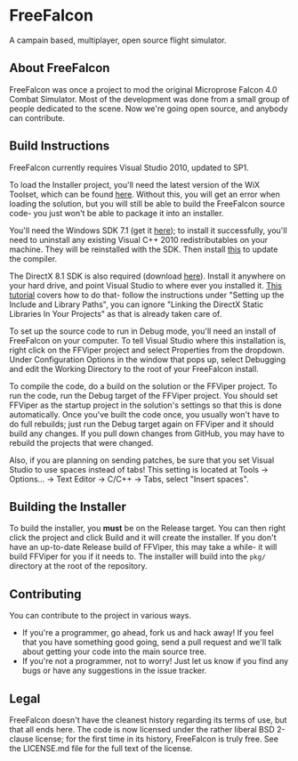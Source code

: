 # FreeFalcon

A campain based, multiplayer, open source flight simulator.

## About FreeFalcon

FreeFalcon was once a project to mod the original Microprose Falcon 4.0
Combat Simulator. Most of the development was done from a small group of
people dedicated to the scene. Now we're going open source, and anybody can
contribute.

## Build Instructions

FreeFalcon currently requires Visual Studio 2010, updated to SP1.

To load the Installer project, you'll need the latest version of the WiX
Toolset, which can be found [here](http://wixtoolset.org/). Without this, you
will get an error when loading the solution, but you will still be able to
build the FreeFalcon source code- you just won't be able to package it into
an installer.

You'll need the Windows SDK 7.1 (get it
[here](http://www.microsoft.com/en-us/download/details.aspx?id=8279)); to
install it successfully, you'll need to uninstall any existing Visual C++
2010 redistributables on your machine. They will be reinstalled with the SDK.
Then install
[this](http://www.microsoft.com/en-us/download/details.aspx?id=4422) to update
the compiler.

The DirectX 8.1 SDK is also required (download
[here](http://www.darwinbots.com/numsgil/dx81sdk_full.exe)). Install it
anywhere on your hard drive, and point Visual Studio to where ever you
installed it.
[This tutorial](http://www.darwinbots.com/numsgil/dx81sdk_full.exe) covers how
to do that- follow the instructions under "Setting up the Include and Library
Paths", you can ignore "Linking the DirectX Static Libraries In Your Projects"
as that is already taken care of.

To set up the source code to run in Debug mode, you'll need an install of
FreeFalcon on your computer. To tell Visual Studio where this installation is,
right click on the FFViper project and select Properties from the dropdown.
Under Configuration Options in the window that pops up, select Debugging and
edit the Working Directory to the root of your FreeFalcon install.

To compile the code, do a build on the solution or the FFViper project. To run
the code, run the Debug target of the FFViper project. You should set FFViper
as the startup project in the solution's settings so that this is done
automatically. Once you've built the code once, you usually won't have to do
full rebuilds; just run the Debug target again on FFViper and it should build
any changes. If you pull down changes from GitHub, you may have to rebuild the
projects that were changed.

Also, if you are planning on sending patches, be sure that you set Visual
Studio to use spaces instead of tabs! This setting is located at
Tools -> Options... -> Text Editor -> C/C++ -> Tabs, select "Insert spaces".

## Building the Installer

To build the installer, you **must** be on the Release target. You can then
right click the project and click Build and it will create the installer. If
you don't have an up-to-date Release build of FFViper, this may take a while-
it will build FFViper for you if it needs to. The installer will build into
the `pkg/` directory at the root of the repository.

## Contributing

You can contribute to the project in various ways.

 * If you're a programmer, go ahead, fork us and hack away! If you feel that
   you have something good going, send a pull request and we'll talk about
   getting your code into the main source tree.
 * If you're not a programmer, not to worry! Just let us know if you find any
   bugs or have any suggestions in the issue tracker.

## Legal

FreeFalcon doesn't have the cleanest history regarding its terms of use, but
that all ends here. The code is now licensed under the rather liberal BSD
2-clause license; for the first time in its history, FreeFalcon is truly free.
See the LICENSE.md file for the full text of the license.
